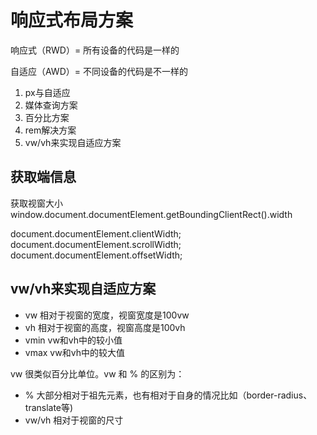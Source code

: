 # 响应式布局方案

响应式（RWD）= 所有设备的代码是一样的

自适应（AWD）= 不同设备的代码是不一样的

1. px与自适应
2. 媒体查询方案
3. 百分比方案
4. rem解决方案
5. vw/vh来实现自适应方案

## 获取端信息

获取视窗大小
window.document.documentElement.getBoundingClientRect().width

document.documentElement.clientWidth;
document.documentElement.scrollWidth;
document.documentElement.offsetWidth;

## vw/vh来实现自适应方案
- vw	相对于视窗的宽度，视窗宽度是100vw
- vh	相对于视窗的高度，视窗高度是100vh
- vmin	vw和vh中的较小值
- vmax	vw和vh中的较大值

vw 很类似百分比单位。vw 和 % 的区别为：
  - %	大部分相对于祖先元素，也有相对于自身的情况比如（border-radius、translate等)
  - vw/vh	相对于视窗的尺寸
